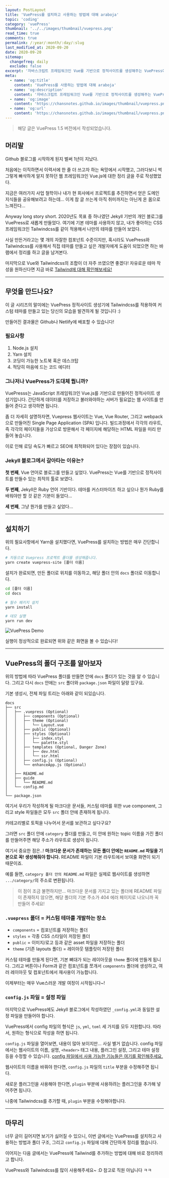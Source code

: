 ```yaml
---
layout: PostLayout
title: 'VuePress를 설치하고 사용하는 방법에 대해 araboja'
topic: 'coding'
category: 'vuePress'
thumbnail: '../../images/thumbnail/vuepress.png'
read_time: true
comments: true
permalink: /:year/:month/:day/:slug
last_modified_at: 2020-09-20
date: 2020-09-20
sitemap:
  changefreq: daily
  exclude: false
excerpt: '자바스크립트 프레임워크인 Vue를 기반으로 정적사이트를 생성해주는 VuePress에 CSS 프레임워크인 Tailwindcss를 적용하여 Github blog를 제작하는 방법에 대해 정리하는 글입니다.'
meta:
  - name: 'og:title'
    content: 'VuePress를 사용하는 방법에 대해 araboja'
  - name: 'og:description'
    content: '자바스크립트 프레임워크인 Vue를 기반으로 정적사이트를 생성해주는 VuePress에 CSS 프레임워크인 Tailwindcss를 적용하여 Github blog를 제작하는 방법에 대해 정리하는 글입니다.'
  - name: 'og:image'
    content: 'https://chansnotes.github.io/images/thumbnail/vuepress.png'
  - name: 'og:url'
    content: 'https://chansnotes.github.io/images/thumbnail/vuepress.png'
---
```


> 해당 글은 VuePress 1.5 버전에서 작성되었습니다.

## 머리말

Github 블로그를 시작하게 된지 벌써 1년이 지났다.

처음에는 이직하면서 이력서에 한 줄 더 쓰고자 하는 욕망에서 시작했고, 그러다보니 썩 그렇게 빠삭하게 알지 못하던 웹 프레임워크인 Vue.js에 대한 정리 글을 주로 작성했었다.

지금은 여러가지 사업 철학이나 내가 현 회사에서 프로젝트를 추진하면서 얻은 도메인 지식들을 공유해보려고 하는데... 이게 참 글 쓰는게 아직 취미까지는 아닌게 온 몸으로 느껴진다...

Anyway long story short.
2020년도 목표 중 하나였던 Jekyll 기반의 개인 블로그를 VuePress로 새롭게 만들었다. 여기에 기본 테마를 사용하지 않고, 내가 좋아하는 CSS 프레임워크인 Tailwindcss를 같이 적용해서 나만의 테마를 만들어 보았다.

사실 만든거라고는 몇 개의 자잘한 컴포넌트 수준이지만, 혹시라도 VuePress와 Tailwindcss를 사용해서 직접 테마를 만들고 싶은 개발자에게 도움이 되었으면 하는 바램에서 정리를 하고 글을 남겨본다.

마지막으로 Vue와 Tailwindcss의 조합이 더 자주 쓰였으면 좋겠다! 자유로운 테마 작성을 원하신다면 지금 바로 [Tailwind에 대해 확인해보세요!](https://tailwindcss.com/)

---

## 무엇을 만드나요?

이 글 시리즈의 말미에는 VuePress 정적사이트 생성기에 Tailwindcss를 적용하여 커스텀 테마를 만들고 있는 당신의 모습을 발견하게 될 것입니다 :)

만들어진 결과물은 Github나 Netlify에 배포할 수 있습니다!

### 필요사항

1. Node.js 설치
2. Yarn 설치
3. 코딩이 가능한 노트북 혹은 데스크탑
4. 적당히 마음에 드는 코드 에디터

### 그나저나 VuePress가 도대체 뭡니까?

VuePresss는 JavaScript 프레임워크인 Vue.js를 기반으로 만들어진 정적사이트 생성기입니다.
간단하게 데이터를 저장하고 불러와야하는 서버가 필요없는 웹 사이트를 만들어 준다고 생각하면 됩니다.

좀 더 자세히 설명하자면, Vuepress 웹사이트는 Vue, Vue Router, 그리고 webpack으로 만들어진 Single Page Application (SPA) 입니다.
빌드과정에서 각각의 라우트, 즉 각각의 페이지들을 가상으로 방문해서 각 페이지에 해당하는 HTML 파일을 미리 만들어 놓습니다.

이로 인해 로딩 속도가 빠르고 SEO에 최적화되어 있다는 장점이 있습니다.

### Jekyll 블로그에서 갈아타는 이유는?

**첫 번째**, Vue 언어로 블로그를 만들고 싶었다. VuePress는 Vue를 기반으로 정적사이트를 만들수 있는 최적의 툴로 보였다.

**두 번째**, Jekyll은 Ruby 언어 기반이다. 테마를 커스터마이즈 하고 싶으나 뭔가 Ruby를 배워야만 할 것 같은 기분이 들었다...

**세 번째**, 그냥 뭔가를 만들고 싶었다...

---

## 설치하기

위의 필요사항에서 Yarn을 설치했다면, VuePress를 설치하는 방법은 매우 간단합니다.

```bash
# 자동으로 Vuepress 프로젝트 폴더를 생성해줍니다.
yarn create vuepress-site [폴더 이름]
```

설치가 완료되면, 만든 폴더로 위치를 이동하고, 해당 폴더 안의 `docs` 폴더로 이동합니다.

```bash
cd [폴더 이름]
cd docs

# 필수 패키지 설치
yarn install

# 데모 실행
yarn run dev
```

![VuePress Demo](https://chansnotes.github.io/images/vuepress/demo.png)

실행이 정상적으로 완료되면 위와 같은 화면을 볼 수 있습니다!

---

## VuePress의 폴더 구조를 알아보자

위의 방법에 따라 VuePress 폴더를 만들면 안에 `docs` 폴더가 있는 것을 알 수 있습니다.
그리고 다시 `docs` 안에는 `src` 폴더와 `package.json` 파일이 달랑 있구요.

기본 생성시, 전체 파일 트리는 아래와 같이 되있습니다.

```
docs
├── src
│   ├── .vuepress (Optional)
│   │   ├── components (Optional)
│   │   ├── theme (Optional)
│   │   │   └── Layout.vue
│   │   ├── public (Optional)
│   │   ├── styles (Optional)
│   │   │   ├── index.styl
│   │   │   └── palette.styl
│   │   ├── templates (Optional, Danger Zone)
│   │   │   ├── dev.html
│   │   │   └── ssr.html
│   │   ├── config.js (Optional)
│   │   └── enhanceApp.js (Optional)
│   │
│   ├── README.md
│   ├── guide
│   │   └── README.md
│   └── config.md
│
└── package.json
```

여기서 우리가 작성하게 될 마크다운 문서들, 커스텀 테마를 위한 vue component, 그리고 style 파일들은 모두 `src` 폴더 안에 존재하게 됩니다.

카테고리별로 토픽을 나누어서 문서를 보관하고 싶다구요?

그러면 `src` 폴더 안에 `category` 폴더를 만들고, 이 안에 원하는 topic 이름을 가진 폴더를 만들어주면 해당 주소가 라우트로 생성이 됩니다.

여기서 중요한 점은..! **마크다운 문서가 존재하는 모든 폴더 안에는 `README.md` 파일을 기본으로 꼭! 생성해줘야 합니다.**
README 파일이 기본 라우트에서 보여줄 화면이 되기 때문이죠.

예를 들면, `category 폴더 안의 README.md` 파일은 실제로 웹사이트를 생성하면 `.../category/`의 주소로 변환됩니다.

> 이 점이 조금 불편하지만... 마크다운 문서를 가지고 있는 폴더에 README 파일이 존재하지 않으면, 해당 폴더의 기본 주소가 404 에러 페이지로 나오니까 꼭 만들어 주세요!

### `.vuepress` 폴더 = 커스텀 테마를 개발하는 장소

- `components` = 컴포넌트를 저장하는 폴더
- `styles` = 각종 CSS 스타일이 저장된 폴더
- `public` = 이미지/로고 등과 같은 asset 파일을 저장하는 폴더
- `theme` (기존 layouts 폴더) = 레이아웃 템플릿이 저장된 폴더

커스텀 테마를 만들게 된다면, 기본 뼈대가 되는 레이아웃을 `theme` 폴더에 만들게 됩니다.
그리고 버튼이나 Form과 같은 컴포넌트를 쪼개서 `components` 폴더에 생성하고, 여러 레이아웃 및 컴포넌트에서 재사용이 가능합니다.

이제부터는 매우 Vue스러운 개발 여정이 시작됩니다~!

### `config.js` 파일 = 설정 파일

마지막으로 VuePress에도 Jekyll 블로그에서 작성하였던 `_config.yml`과 동일한 설정 파일을 만들어야 합니다.

VuePress에서 config 파일의 형식은 `js`, `yml`, `toml` 세 가지를 모두 지원합니다. 따라서, 원하는 형식으로 작성을 하면 됩니다.

`config.js` 파일을 열어보면, 내용이 많아 보이지만... 사실 별거 없습니다.
config 파일에서는 웹사이트의 이름, 설명, `<header>` 태그 내용, 플러그인 설정, 그리고 테마 설정 등을 수정할 수 있습니다. [config 파일에서 사용 가능한 기능들은 여기를 확인해주세요.](https://vuepress.vuejs.org/config/#basic-config)

웹사이트의 이름을 바꿔야 한다면, `config.js` 파일의 `title` 부분을 수정해주면 됩니다.

새로운 플러그인을 사용해야 한다면, `plugin` 부분에 사용하려는 플러그인을 추가해 넣어주면 됩니다.

나중에 Tailwindcss를 추가할 때, `plugin` 부분을 수정해야합니다.

---

## 마무리

너무 글이 길어지면 보기가 싫어질 수 있으니, 이번 글에서는 VuePress를 설치하고 사용하는 방법과 폴더 구조, 그리고 `config.js` 파일에 대해 간단하게 정리를 했습니다.

이어지는 다음 글에서는 VuePress에 Tailwind를 추가하는 방법에 대해 바로 정리하려고 합니다.

VuePress와 Tailwindcss를 많이 사용해주세요~ :D 참고로 직원 아닙니다 ㅋㅋ
